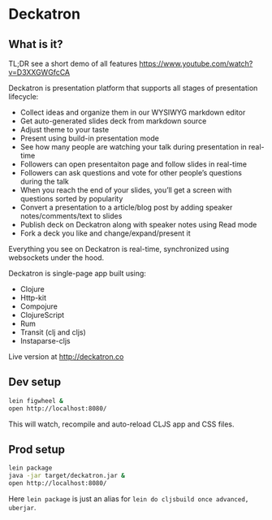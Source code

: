 # Deckatron

## What is it?

TL;DR see a short demo of all features https://www.youtube.com/watch?v=D3XXGWGfcCA

Deckatron is presentation platform that supports all stages of presentation lifecycle:

- Collect ideas and organize them in our WYSIWYG markdown editor
- Get auto-generated slides deck from markdown source
- Adjust theme to your taste
- Present using build-in presentation mode
- See how many people are watching your talk during presentation in real-time
- Followers can open presentaiton page and follow slides in real-time
- Followers can ask questions and vote for other people’s questions during the talk
- When you reach the end of your slides, you’ll get a screen with questions sorted by popularity
- Convert a presentation to a article/blog post by adding speaker notes/comments/text to slides
- Publish deck on Deckatron along with speaker notes using Read mode
- Fork a deck you like and change/expand/present it

Everything you see on Deckatron is real-time, synchronized using websockets under the hood.

Deckatron is single-page app built using:

- Clojure
- Http-kit
- Compojure
- ClojureScript
- Rum
- Transit (clj and cljs)
- Instaparse-cljs

Live version at http://deckatron.co

## Dev setup

```sh
lein figwheel &
open http://localhost:8080/
```

This will watch, recompile and auto-reload CLJS app and CSS files.

## Prod setup

```sh
lein package
java -jar target/deckatron.jar &
open http://localhost:8080/
```

Here `lein package` is just an alias for `lein do cljsbuild once advanced, uberjar`.
